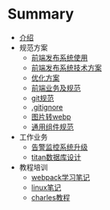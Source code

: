 # Summary

* [介绍](README.md)
* 规范方案
  * [前端发布系统使用](规范方案/前端发布系统使用.md)
  * [前端发布系统技术方案](规范方案/前端发布系统技术方案.md)
  * [优化方案](规范方案/优化方案.md)
  * [前端业务及规范](规范方案/前端业务.md)
  * [git规范](规范方案/git规范.md)
  * [.gitignore](规范方案/gitignore.md)
  * [图片转webp](规范方案/图片转webp.md)
  * [通用组件规范](规范方案/通用组件规范.md)
* 工作业务
  * [告警监控系统升级](工作业务/告警监控系统升级.md)
  * [titan数据库设计](工作业务/titan数据库设计.md)
* 教程培训
  - [webpack学习笔记](教程培训/webpack学习笔记.md)
  - [linux笔记](教程培训/linux笔记.md)
  - [charles教程](教程培训/charles教程.md)

